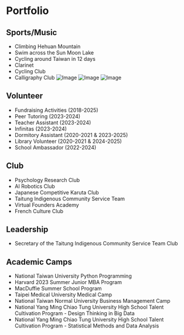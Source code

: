 # Portfolio

## Sports/Music
- Climbing Hehuan Mountain
- Swim across the Sun Moon Lake
- Cycling around Taiwan in 12 days
- Clarinet
- Cycling Club
- Calligraphy Club
  ![Image](https://github.com/user-attachments/assets/b165d327-0995-4bbf-bca2-35b4d66be109)
  ![Image](https://github.com/user-attachments/assets/7dd5601d-ff12-427f-8a9b-2bf7aa1cc0ad)
  ![Image](https://github.com/user-attachments/assets/632c0445-32d1-477a-9945-7d8a85bd0f32)

## Volunteer
- Fundraising Activities (2018-2025)
- Peer Tutoring (2023-2024)
- Teacher Assistant (2023-2024)
- Infinitas (2023-2024)
- Dormitory Assistant (2020-2021 & 2023-2025)
- Library Volunteer (2020-2021 & 2024-2025)
- School Ambassador (2022-2024)

## Club
- Psychology Research Club
- AI Robotics Club
- Japanese Competitive Karuta Club
- Taitung Indigenous Community Service Team
- Virtual Founders Academy
- French Culture Club

## Leadership
- Secretary of the Taitung Indigenous Community Service Team Club

## Academic Camps
- National Taiwan University Python Programming
- Harvard 2023 Summer Junior MBA Program
- MacDuffie Summer School Program
- Taipei Medical University Medical Camp
- National Taiwan Normal University Business Management Camp
- National Yang Ming Chiao Tung University High School Talent Cultivation Program - Design Thinking in Big Data
- National Yang Ming Chiao Tung University High School Talent Cultivation Program - Statistical Methods and Data Analysis
